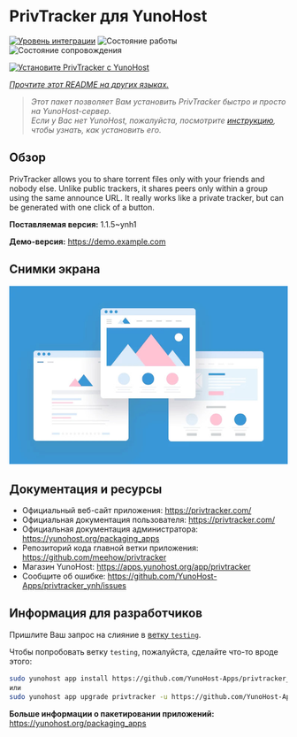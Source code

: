 <!--
Важно: этот README был автоматически сгенерирован <https://github.com/YunoHost/apps/tree/master/tools/readme_generator>
Он НЕ ДОЛЖЕН редактироваться вручную.
-->

# PrivTracker для YunoHost

[![Уровень интеграции](https://apps.yunohost.org/badge/integration/privtracker)](https://ci-apps.yunohost.org/ci/apps/privtracker/)
![Состояние работы](https://apps.yunohost.org/badge/state/privtracker)
![Состояние сопровождения](https://apps.yunohost.org/badge/maintained/privtracker)

[![Установите PrivTracker с YunoHost](https://install-app.yunohost.org/install-with-yunohost.svg)](https://install-app.yunohost.org/?app=privtracker)

*[Прочтите этот README на других языках.](./ALL_README.md)*

> *Этот пакет позволяет Вам установить PrivTracker быстро и просто на YunoHost-сервер.*  
> *Если у Вас нет YunoHost, пожалуйста, посмотрите [инструкцию](https://yunohost.org/install), чтобы узнать, как установить его.*

## Обзор

PrivTracker allows you to share torrent files only with your friends and nobody else. Unlike public trackers, it shares peers only within a group using the same announce URL. It really works like a private tracker, but can be generated with one click of a button.


**Поставляемая версия:** 1.1.5~ynh1

**Демо-версия:** <https://demo.example.com>

## Снимки экрана

![Снимок экрана PrivTracker](./doc/screenshots/example.jpg)

## Документация и ресурсы

- Официальный веб-сайт приложения: <https://privtracker.com/>
- Официальная документация пользователя: <https://privtracker.com/>
- Официальная документация администратора: <https://yunohost.org/packaging_apps>
- Репозиторий кода главной ветки приложения: <https://github.com/meehow/privtracker>
- Магазин YunoHost: <https://apps.yunohost.org/app/privtracker>
- Сообщите об ошибке: <https://github.com/YunoHost-Apps/privtracker_ynh/issues>

## Информация для разработчиков

Пришлите Ваш запрос на слияние в [ветку `testing`](https://github.com/YunoHost-Apps/privtracker_ynh/tree/testing).

Чтобы попробовать ветку `testing`, пожалуйста, сделайте что-то вроде этого:

```bash
sudo yunohost app install https://github.com/YunoHost-Apps/privtracker_ynh/tree/testing --debug
или
sudo yunohost app upgrade privtracker -u https://github.com/YunoHost-Apps/privtracker_ynh/tree/testing --debug
```

**Больше информации о пакетировании приложений:** <https://yunohost.org/packaging_apps>
